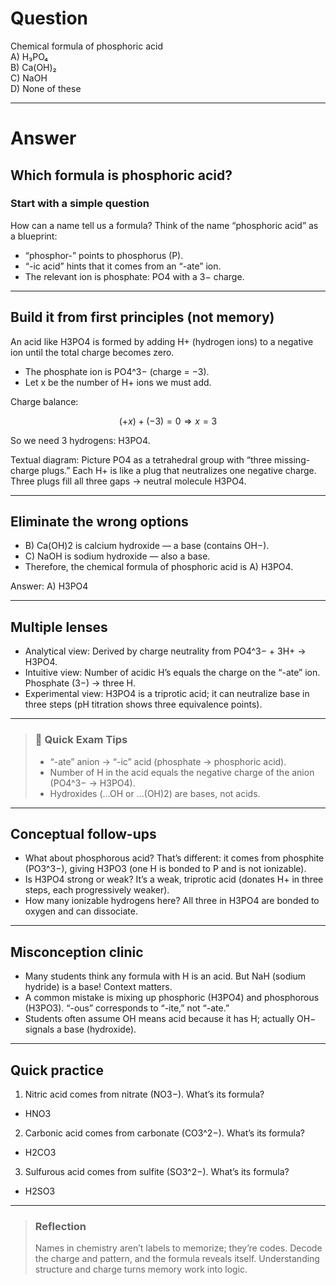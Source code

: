 # Question
Chemical formula of phosphoric acid  
   A) H₃PO₄  
   B) Ca(OH)₂  
   C) NaOH  
   D) None of these

---
# Answer

## Which formula is phosphoric acid?

### Start with a simple question
How can a name tell us a formula? Think of the name “phosphoric acid” as a blueprint:
- “phosphor-” points to phosphorus (P).
- “-ic acid” hints that it comes from an “-ate” ion.
- The relevant ion is phosphate: PO4 with a 3− charge.

---

## Build it from first principles (not memory)

An acid like H3PO4 is formed by adding H+ (hydrogen ions) to a negative ion until the total charge becomes zero.

- The phosphate ion is PO4^3− (charge = −3).
- Let x be the number of H+ ions we must add.

Charge balance:
```math
(+x) + (-3) = 0 \Rightarrow x = 3
```
So we need 3 hydrogens: H3PO4.

Textual diagram: Picture PO4 as a tetrahedral group with “three missing-charge plugs.” Each H+ is like a plug that neutralizes one negative charge. Three plugs fill all three gaps → neutral molecule H3PO4.

---

## Eliminate the wrong options

- B) Ca(OH)2 is calcium hydroxide — a base (contains OH−).
- C) NaOH is sodium hydroxide — also a base.
- Therefore, the chemical formula of phosphoric acid is A) H3PO4.

Answer: A) H3PO4

---

## Multiple lenses

- Analytical view: Derived by charge neutrality from PO4^3− + 3H+ → H3PO4.
- Intuitive view: Number of acidic H’s equals the charge on the “-ate” ion. Phosphate (3−) → three H.
- Experimental view: H3PO4 is a triprotic acid; it can neutralize base in three steps (pH titration shows three equivalence points).

---

> ### 🧠 Quick Exam Tips
> - “-ate” anion → “-ic” acid (phosphate → phosphoric acid).
> - Number of H in the acid equals the negative charge of the anion (PO4^3− → H3PO4).
> - Hydroxides (…OH or …(OH)2) are bases, not acids.

---

## Conceptual follow-ups
- What about phosphorous acid? That’s different: it comes from phosphite (PO3^3−), giving H3PO3 (one H is bonded to P and is not ionizable).
- Is H3PO4 strong or weak? It’s a weak, triprotic acid (donates H+ in three steps, each progressively weaker).
- How many ionizable hydrogens here? All three in H3PO4 are bonded to oxygen and can dissociate.

---

## Misconception clinic
- Many students think any formula with H is an acid. But NaH (sodium hydride) is a base! Context matters.
- A common mistake is mixing up phosphoric (H3PO4) and phosphorous (H3PO3). “-ous” corresponds to “-ite,” not “-ate.”
- Students often assume OH means acid because it has H; actually OH− signals a base (hydroxide).

---

## Quick practice
1) Nitric acid comes from nitrate (NO3−). What’s its formula?
- HNO3

2) Carbonic acid comes from carbonate (CO3^2−). What’s its formula?
- H2CO3

3) Sulfurous acid comes from sulfite (SO3^2−). What’s its formula?
- H2SO3

---

> ### Reflection
> Names in chemistry aren’t labels to memorize; they’re codes. Decode the charge and pattern, and the formula reveals itself. Understanding structure and charge turns memory work into logic.
